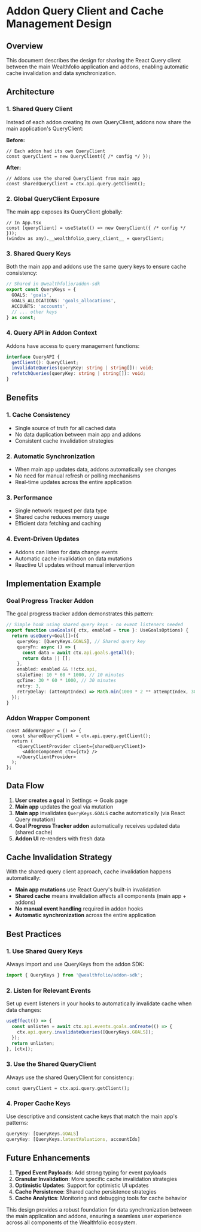 # Addon Query Client and Cache Management Design

## Overview

This document describes the design for sharing the React Query client between the main Wealthfolio application and addons, enabling automatic cache invalidation and data synchronization.

## Architecture

### 1. Shared Query Client

Instead of each addon creating its own QueryClient, addons now share the main application's QueryClient:

**Before:**
```tsx
// Each addon had its own QueryClient
const queryClient = new QueryClient({ /* config */ });
```

**After:**
```tsx
// Addons use the shared QueryClient from main app
const sharedQueryClient = ctx.api.query.getClient();
```

### 2. Global QueryClient Exposure

The main app exposes its QueryClient globally:

```tsx
// In App.tsx
const [queryClient] = useState(() => new QueryClient({ /* config */ }));
(window as any).__wealthfolio_query_client__ = queryClient;
```

### 3. Shared Query Keys

Both the main app and addons use the same query keys to ensure cache consistency:

```typescript
// Shared in @wealthfolio/addon-sdk
export const QueryKeys = {
  GOALS: 'goals',
  GOALS_ALLOCATIONS: 'goals_allocations',
  ACCOUNTS: 'accounts',
  // ... other keys
} as const;
```

### 4. Query API in Addon Context

Addons have access to query management functions:

```typescript
interface QueryAPI {
  getClient(): QueryClient;
  invalidateQueries(queryKey: string | string[]): void;
  refetchQueries(queryKey: string | string[]): void;
}
```

## Benefits

### 1. **Cache Consistency**
- Single source of truth for all cached data
- No data duplication between main app and addons
- Consistent cache invalidation strategies

### 2. **Automatic Synchronization**
- When main app updates data, addons automatically see changes
- No need for manual refresh or polling mechanisms
- Real-time updates across the entire application

### 3. **Performance**
- Single network request per data type
- Shared cache reduces memory usage
- Efficient data fetching and caching

### 4. **Event-Driven Updates**
- Addons can listen for data change events
- Automatic cache invalidation on data mutations
- Reactive UI updates without manual intervention

## Implementation Example

### Goal Progress Tracker Addon

The goal progress tracker addon demonstrates this pattern:

```typescript
// Simple hook using shared query keys - no event listeners needed
export function useGoals({ ctx, enabled = true }: UseGoalsOptions) {
  return useQuery<Goal[]>({
    queryKey: [QueryKeys.GOALS], // Shared query key
    queryFn: async () => {
      const data = await ctx.api.goals.getAll();
      return data || [];
    },
    enabled: enabled && !!ctx.api,
    staleTime: 10 * 60 * 1000, // 10 minutes
    gcTime: 30 * 60 * 1000, // 30 minutes
    retry: 3,
    retryDelay: (attemptIndex) => Math.min(1000 * 2 ** attemptIndex, 30000),
  });
}
```

### Addon Wrapper Component

```tsx
const AddonWrapper = () => {
  const sharedQueryClient = ctx.api.query.getClient();
  return (
    <QueryClientProvider client={sharedQueryClient}>
      <AddonComponent ctx={ctx} />
    </QueryClientProvider>
  );
};
```

## Data Flow

1. **User creates a goal** in Settings → Goals page
2. **Main app** updates the goal via mutation
3. **Main app** invalidates `QueryKeys.GOALS` cache automatically (via React Query mutation)
4. **Goal Progress Tracker addon** automatically receives updated data (shared cache)
5. **Addon UI** re-renders with fresh data

## Cache Invalidation Strategy

With the shared query client approach, cache invalidation happens automatically:

- **Main app mutations** use React Query's built-in invalidation
- **Shared cache** means invalidation affects all components (main app + addons)
- **No manual event handling** required in addon hooks
- **Automatic synchronization** across the entire application

## Best Practices

### 1. Use Shared Query Keys
Always import and use QueryKeys from the addon SDK:
```typescript
import { QueryKeys } from '@wealthfolio/addon-sdk';
```

### 2. Listen for Relevant Events
Set up event listeners in your hooks to automatically invalidate cache when data changes:
```typescript
useEffect(() => {
  const unlisten = await ctx.api.events.goals.onCreate(() => {
    ctx.api.query.invalidateQueries([QueryKeys.GOALS]);
  });
  return unlisten;
}, [ctx]);
```

### 3. Use the Shared QueryClient
Always use the shared QueryClient for consistency:
```tsx
const queryClient = ctx.api.query.getClient();
```

### 4. Proper Cache Keys
Use descriptive and consistent cache keys that match the main app's patterns:
```typescript
queryKey: [QueryKeys.GOALS]
queryKey: [QueryKeys.latestValuations, accountIds]
```

## Future Enhancements

1. **Typed Event Payloads**: Add strong typing for event payloads
2. **Granular Invalidation**: More specific cache invalidation strategies
3. **Optimistic Updates**: Support for optimistic UI updates
4. **Cache Persistence**: Shared cache persistence strategies
5. **Cache Analytics**: Monitoring and debugging tools for cache behavior

This design provides a robust foundation for data synchronization between the main application and addons, ensuring a seamless user experience across all components of the Wealthfolio ecosystem.
